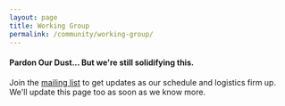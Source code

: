 ```yaml
---
layout: page
title: Working Group
permalink: /community/working-group/
---
```


#### Pardon Our Dust... But we're still solidifying this.

Join the [mailing list](../mailing-list) to get updates as our schedule and logistics firm up. We'll update this page too as soon as we know more.